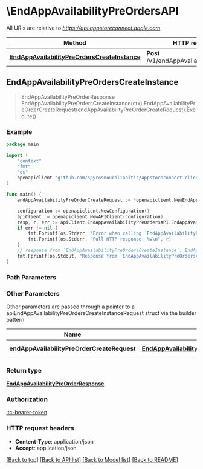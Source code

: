 # \EndAppAvailabilityPreOrdersAPI

All URIs are relative to *https://api.appstoreconnect.apple.com*

Method | HTTP request | Description
------------- | ------------- | -------------
[**EndAppAvailabilityPreOrdersCreateInstance**](EndAppAvailabilityPreOrdersAPI.md#EndAppAvailabilityPreOrdersCreateInstance) | **Post** /v1/endAppAvailabilityPreOrders | 



## EndAppAvailabilityPreOrdersCreateInstance

> EndAppAvailabilityPreOrderResponse EndAppAvailabilityPreOrdersCreateInstance(ctx).EndAppAvailabilityPreOrderCreateRequest(endAppAvailabilityPreOrderCreateRequest).Execute()



### Example

```go
package main

import (
	"context"
	"fmt"
	"os"
	openapiclient "github.com/spyrosmouchlianitis/appstoreconnect-client"
)

func main() {
	endAppAvailabilityPreOrderCreateRequest := *openapiclient.NewEndAppAvailabilityPreOrderCreateRequest(*openapiclient.NewEndAppAvailabilityPreOrderCreateRequestData("Type_example", *openapiclient.NewEndAppAvailabilityPreOrderCreateRequestDataRelationships(*openapiclient.NewAppAvailabilityV2CreateRequestDataRelationshipsTerritoryAvailabilities([]openapiclient.AppAvailabilityV2RelationshipsTerritoryAvailabilitiesDataInner{*openapiclient.NewAppAvailabilityV2RelationshipsTerritoryAvailabilitiesDataInner("Type_example", "Id_example")})))) // EndAppAvailabilityPreOrderCreateRequest | EndAppAvailabilityPreOrder representation

	configuration := openapiclient.NewConfiguration()
	apiClient := openapiclient.NewAPIClient(configuration)
	resp, r, err := apiClient.EndAppAvailabilityPreOrdersAPI.EndAppAvailabilityPreOrdersCreateInstance(context.Background()).EndAppAvailabilityPreOrderCreateRequest(endAppAvailabilityPreOrderCreateRequest).Execute()
	if err != nil {
		fmt.Fprintf(os.Stderr, "Error when calling `EndAppAvailabilityPreOrdersAPI.EndAppAvailabilityPreOrdersCreateInstance``: %v\n", err)
		fmt.Fprintf(os.Stderr, "Full HTTP response: %v\n", r)
	}
	// response from `EndAppAvailabilityPreOrdersCreateInstance`: EndAppAvailabilityPreOrderResponse
	fmt.Fprintf(os.Stdout, "Response from `EndAppAvailabilityPreOrdersAPI.EndAppAvailabilityPreOrdersCreateInstance`: %v\n", resp)
}
```

### Path Parameters



### Other Parameters

Other parameters are passed through a pointer to a apiEndAppAvailabilityPreOrdersCreateInstanceRequest struct via the builder pattern


Name | Type | Description  | Notes
------------- | ------------- | ------------- | -------------
 **endAppAvailabilityPreOrderCreateRequest** | [**EndAppAvailabilityPreOrderCreateRequest**](EndAppAvailabilityPreOrderCreateRequest.md) | EndAppAvailabilityPreOrder representation | 

### Return type

[**EndAppAvailabilityPreOrderResponse**](EndAppAvailabilityPreOrderResponse.md)

### Authorization

[itc-bearer-token](../README.md#itc-bearer-token)

### HTTP request headers

- **Content-Type**: application/json
- **Accept**: application/json

[[Back to top]](#) [[Back to API list]](../README.md#documentation-for-api-endpoints)
[[Back to Model list]](../README.md#documentation-for-models)
[[Back to README]](../README.md)

